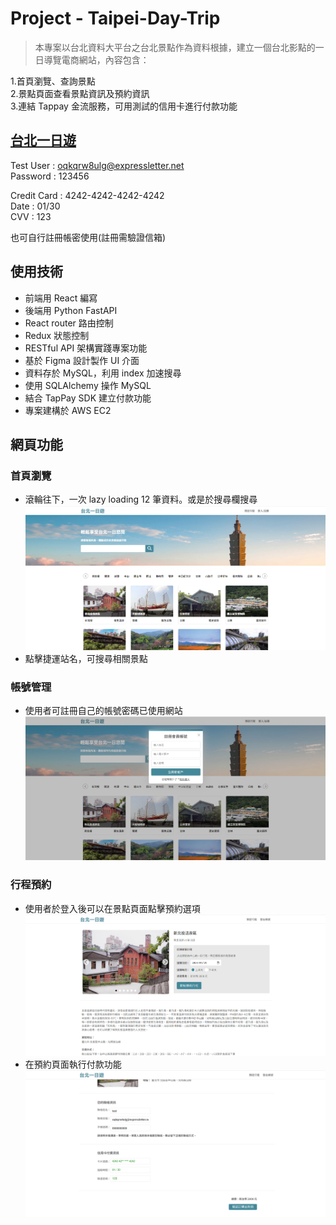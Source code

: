 # Project - Taipei-Day-Trip

> 本專案以台北資料大平台之台北景點作為資料根據，建立一個台北影點的一日導覽電商網站，內容包含：

1.首頁瀏覽、查詢景點  
2.景點頁面查看景點資訊及預約資訊  
3.連結 Tappay 金流服務，可用測試的信用卡進行付款功能

## [台北一日遊](http://18.176.26.217:8000/)

Test User : oqkqrw8ulg@expressletter.net  
Password : 123456

Credit Card : 4242-4242-4242-4242  
Date : 01/30  
CVV : 123

也可自行註冊帳密使用(註冊需驗證信箱)

## 使用技術

- 前端用 React 編寫
- 後端用 Python FastAPI
- React router 路由控制
- Redux 狀態控制
- RESTful API 架構實踐專案功能
- 基於 Figma 設計製作 UI 介面
- 資料存於 MySQL，利用 index 加速搜尋
- 使用 SQLAlchemy 操作 MySQL
- 結合 TapPay SDK 建立付款功能
- 專案建構於 AWS EC2

## 網頁功能

### 首頁瀏覽

- 滾輪往下，一次 lazy loading 12 筆資料。或是於搜尋欄搜尋
  ![r1](/readIMG/R1.png)
- 點擊捷運站名，可搜尋相關景點

### 帳號管理

- 使用者可註冊自己的帳號密碼已使用網站
  ![r2](/readIMG/R2.png)

### 行程預約

- 使用者於登入後可以在景點頁面點擊預約選項
  ![r3](/readIMG/R3.png)
- 在預約頁面執行付款功能
  ![r4](/readIMG/R4.png)
